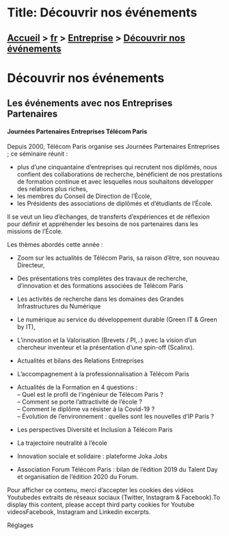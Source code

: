 # Title: Découvrir nos événements

## [Accueil](https://www.telecom-paris.fr "https://www.telecom-paris.fr") > [fr](https://www.telecom-paris.fr/fr "fr") > [Entreprise](https://www.telecom-paris.fr/fr/entreprise "Entreprise") > [Découvrir nos événements](https://www.telecom-paris.fr/fr/entreprise/evenements)

[](https://www.telecom-paris.fr/fr/accueil)

# Découvrir nos événements

## Les événements avec nos Entreprises Partenaires

#### Journées Partenaires Entreprises Télécom Paris

Depuis 2000, Télécom Paris organise ses Journées Partenaires Entreprises ; ce
séminaire réunit :

  * plus d’une cinquantaine d’entreprises qui recrutent nos diplômés, nous confient des collaborations de recherche, bénéficient de nos prestations de formation continue et avec lesquelles nous souhaitons développer des relations plus riches,
  * les membres du Conseil de Direction de l’École,
  * les Présidents des associations de diplômés et d’étudiants de l’École.

Il se veut un lieu d’échanges, de transferts d’expériences et de réflexion
pour définir et appréhender les besoins de nos partenaires dans les missions
de l’École.

Les thèmes abordés cette année :

  * Zoom sur les actualités de Télécom Paris, sa raison d’être, son nouveau Directeur,
  * Des présentations très complètes des travaux de recherche, d’innovation et des formations associées de Télécom Paris
  * Les activités de recherche dans les domaines des Grandes Infrastructures du Numérique
  * Le numérique au service du développement durable (Green IT & Green by IT),
  * L’innovation et la Valorisation (Brevets / PI,..) avec la vision d’un chercheur inventeur et la présentation d’une spin-off (Scalinx).
  * Actualités et bilans des Relations Entreprises
  * L’accompagnement à la professionnalisation à Télécom Paris
  * Actualités de la Formation en 4 questions :  
– Quel est le profil de l’ingénieur de Télécom Paris ?  
– Comment se porte l’attractivité de l’école ?  
– Comment le diplôme va résister à la Covid-19 ?  
– Évolution de l’environnement : quelles sont les nouvelles d’IP Paris ?

  * Les perspectives Diversité et Inclusion à Télécom Paris
  * La trajectoire neutralité à l’école
  * Innovation sociale et solidaire : plateforme Joka Jobs
  * Association Forum Télécom Paris : bilan de l’édition 2019 du Talent Day et organisation de l’édition 2020 du Forum.

Pour afficher ce contenu, merci d’accepter les cookies des vidéos Youtubedes
extraits de réseaux sociaux (Twitter, Instagram & Facebook).To display this
content, please accept third party cookies for Youtube videosFacebook,
Instagram and Linkedin excerpts.

Réglages

